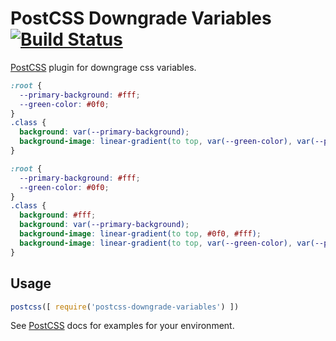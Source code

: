 # PostCSS Downgrade Variables [![Build Status][ci-img]][ci]

[PostCSS] plugin for downgrage css variables.

[PostCSS]: https://github.com/postcss/postcss
[ci-img]:  https://travis-ci.org/winte256/postcss-downgrade-variables.svg
[ci]:      https://travis-ci.org/winte256/postcss-downgrade-variables

```css
:root {
  --primary-background: #fff;
  --green-color: #0f0;
}
.class {
  background: var(--primary-background);
  background-image: linear-gradient(to top, var(--green-color), var(--primary-background));
}
```

```css
:root {
  --primary-background: #fff;
  --green-color: #0f0;
}
.class {
  background: #fff;
  background: var(--primary-background);
  background-image: linear-gradient(to top, #0f0, #fff);
  background-image: linear-gradient(to top, var(--green-color), var(--primary-background));
}
```

## Usage

```js
postcss([ require('postcss-downgrade-variables') ])
```

See [PostCSS] docs for examples for your environment.
